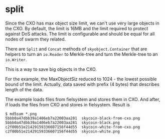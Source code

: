 split
=====

Since the CXO has max object size limit, we can't use very large objects
in the CXO. By default, the limit is 16MB and the limit required to protect
against DoS attacks. The limit is configurable and should be equal for all
nodes of swarm they related.

There are `Split` and `Concat` methods of `skyobject.Container` that are
helpers to turn an `io.Reader` to Merkle-tree and turn the Merkle-tree
to an `io.Writer`.

This is a way to save big objects in the CXO.


For the example, the MaxObjectSiz reduced to 1024 - the lowest possible
bound of the limit. Actually, data saved with prefix (4 bytes) that describes
length of the data.

The example loads files from fielsystem and stores them in CXO. And after,
if loads the files from CXO and stores in fielsystem. Result is

```
$ md5sum *.png
5bbb0a47dbb39a1406eb7a22003aa281  skycoin-black-from-cxo.png
5bbb0a47dbb39a1406eb7a22003aa281  skycoin-black.png
c2f00b51e21429159336607156f44d55  skycoin-white-from-cxo.png
c2f00b51e21429159336607156f44d55  skycoin-white.png
```
